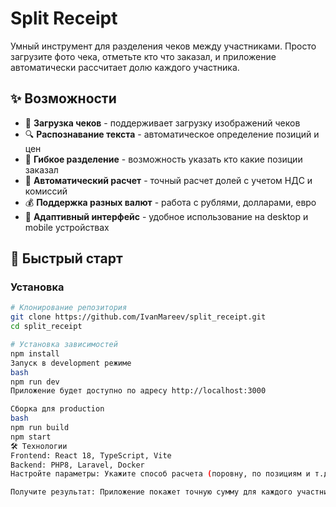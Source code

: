# Split Receipt

Умный инструмент для разделения чеков между участниками. Просто загрузите фото чека, отметьте кто что заказал, и приложение автоматически рассчитает долю каждого участника.

## ✨ Возможности

- 📸 **Загрузка чеков** - поддерживает загрузку изображений чеков
- 🔍 **Распознавание текста** - автоматическое определение позиций и цен
- 👥 **Гибкое разделение** - возможность указать кто какие позиции заказал
- 🧮 **Автоматический расчет** - точный расчет долей с учетом НДС и комиссий
- 💰 **Поддержка разных валют** - работа с рублями, долларами, евро
- 📱 **Адаптивный интерфейс** - удобное использование на desktop и mobile устройствах

## 🚀 Быстрый старт

### Установка

```bash
# Клонирование репозитория
git clone https://github.com/IvanMareev/split_receipt.git
cd split_receipt

# Установка зависимостей
npm install
Запуск в development режиме
bash
npm run dev
Приложение будет доступно по адресу http://localhost:3000

Сборка для production
bash
npm run build
npm start
🛠 Технологии
Frontend: React 18, TypeScript, Vite
Backend: PHP8, Laravel, Docker
Настройте параметры: Укажите способ расчета (поровну, по позициям и т.д.)

Получите результат: Приложение покажет точную сумму для каждого участника
